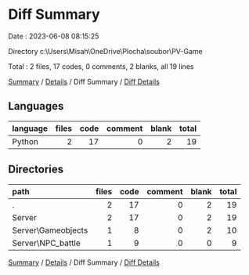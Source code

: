 # Diff Summary

Date : 2023-06-08 08:15:25

Directory c:\\Users\\Misah\\OneDrive\\Plocha\\soubor\\PV-Game

Total : 2 files,  17 codes, 0 comments, 2 blanks, all 19 lines

[Summary](results.md) / [Details](details.md) / Diff Summary / [Diff Details](diff-details.md)

## Languages
| language | files | code | comment | blank | total |
| :--- | ---: | ---: | ---: | ---: | ---: |
| Python | 2 | 17 | 0 | 2 | 19 |

## Directories
| path | files | code | comment | blank | total |
| :--- | ---: | ---: | ---: | ---: | ---: |
| . | 2 | 17 | 0 | 2 | 19 |
| Server | 2 | 17 | 0 | 2 | 19 |
| Server\\Gameobjects | 1 | 8 | 0 | 2 | 10 |
| Server\\NPC_battle | 1 | 9 | 0 | 0 | 9 |

[Summary](results.md) / [Details](details.md) / Diff Summary / [Diff Details](diff-details.md)